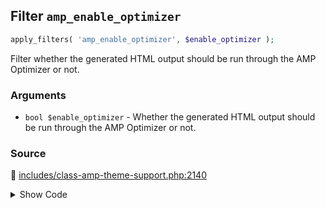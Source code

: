 ## Filter `amp_enable_optimizer`

```php
apply_filters( 'amp_enable_optimizer', $enable_optimizer );
```

Filter whether the generated HTML output should be run through the AMP Optimizer or not.

### Arguments

* `bool $enable_optimizer` - Whether the generated HTML output should be run through the AMP Optimizer or not.

### Source

:link: [includes/class-amp-theme-support.php:2140](/includes/class-amp-theme-support.php#L2140)

<details>
<summary>Show Code</summary>

```php
$enable_optimizer = apply_filters( 'amp_enable_optimizer', $enable_optimizer );
```

</details>
